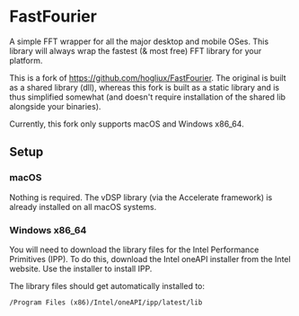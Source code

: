 # FastFourier

A simple FFT wrapper for all the major desktop and mobile OSes. This library will always wrap the fastest (& most free)
FFT library for your platform.

This is a fork of https://github.com/hogliux/FastFourier. The original is built as a shared library (dll), whereas
this fork is built as a static library and is thus simplified somewhat (and doesn't require installation of the shared
lib alongside your binaries).

Currently, this fork only supports macOS and Windows x86_64.

## Setup

### macOS
Nothing is required. The vDSP library (via the Accelerate framework) is already installed on all macOS systems.

### Windows x86_64
You will need to download the library files for the Intel Performance Primitives (IPP). To do this, download the Intel
oneAPI installer from the Intel website. Use the installer to install IPP.

The library files should get automatically installed to:
```
/Program Files (x86)/Intel/oneAPI/ipp/latest/lib
```